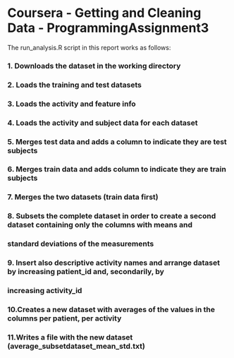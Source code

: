 # Coursera - Getting and Cleaning Data - ProgrammingAssignment3

The run_analysis.R script in this report works as follows:

### 1. Downloads the dataset in the working directory
### 2. Loads the training and test datasets
### 3. Loads the activity and feature info
### 4. Loads the activity and subject data for each dataset
### 5. Merges test data and adds a column to indicate they are test subjects
### 6. Merges train data and adds column to indicate they are train subjects
### 7. Merges the two datasets (train data first)
### 8. Subsets the complete dataset in order to create a second dataset containing only the columns with means and 
###       standard deviations of the measurements
### 9. Insert also descriptive activity names and arrange dataset by increasing patient_id and, secondarily, by
###       increasing activity_id
### 10.Creates a new dataset with averages of the values in the columns per patient, per activity
### 11.Writes a file with the new dataset (average_subsetdataset_mean_std.txt)
